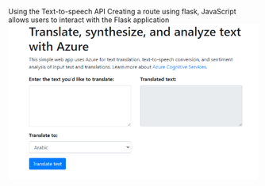 Using the Text-to-speech API
Creating a route using flask, JavaScript  allows users to interact with the Flask application
![Image](https://github.com/zuzuka28/mtuci_prog/raw/main/doc/withazure.png)
